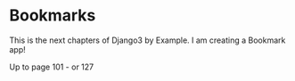 # Bookmarks
This is the next chapters of Django3 by Example. I am creating a Bookmark app!

Up to page 101 - or 127
